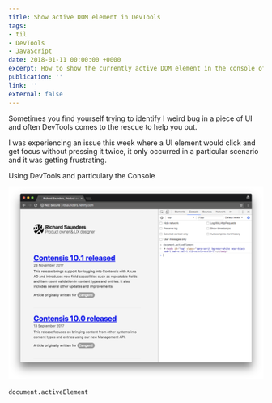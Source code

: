 ```yaml
---
title: Show active DOM element in DevTools
tags:
- til
- DevTools
- JavaScript
date: 2018-01-11 00:00:00 +0000
excerpt: How to show the currently active DOM element in the console of Chrome DevTools.
publication: ''
link: ''
external: false
---
```

Sometimes you find yourself trying to identify I weird bug in a piece of UI and often DevTools comes to the rescue to help you out. 

I was experiencing an issue this week where a UI element would click and get focus without pressing it twice, it only occurred in a particular scenario and it was getting frustrating.

Using DevTools and particulary the Console 

![A screenshot of a website with Chrome developers tools open with the console showing.](/assets/uploads/2018/01/11/devtools-active-element.png "An example of the the document.activeElement in use")

    document.activeElement